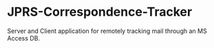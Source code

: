 # JPRS-Correspondence-Tracker
Server and Client application for remotely tracking mail through an MS Access DB. 
